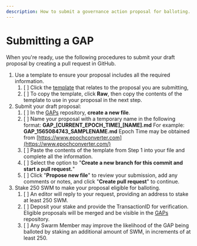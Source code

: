 ```yaml
---
description: How to submit a governance action proposal for balloting.
---
```


# Submitting a GAP

When you're ready, use the following procedures to submit your draft proposal by creating a pull request in GitHub.

1. Use a template to ensure your proposal includes all the required information.
   1. [ ] Click the [template](https://github.com/swarmfund/networkgovernance/tree/master/templates) that relates to the proposal you are submitting,
   2. [ ] To copy the template, click **Raw**, then copy the contents of the template to use in your proposal in the next step.  
2. Submit your draft proposal:
   1. [ ] In the [GAPs](https://github.com/swarmfund/networkgovernance/tree/master/GAPs) repository, **create a new file**.
   2. [ ] Name your proposal with a temporary name in the following format:  **GAP\_\[CURRENT\_EPOCH\_TIME\]\_\[NAME\].md**  For example:  **GAP\_1565084743\_SAMPLENAME.md**  Epoch Time may be obtained from [https://www.epochconverter.com](https://www.epochconverter.com/) 
   3. [ ] Paste the contents of the template from Step 1 into your file and complete all the information.
   4. [ ] Select the option to "**Create a new branch for this commit and start a pull request.**"
   5. [ ] Click "**Propose new file**" to review your submission, add any comments or notes, and click "**Create pull request**" to continue.
3. Stake 250 SWM to make your proposal eligible for balloting.
   1. [ ] An editor will reply to your request, providing an address to stake at least 250 SWM.
   2. [ ] Deposit your stake and provide the TransactionID for verification. Eligible proposals will be merged and be visible in the [GAPs](https://github.com/swarmfund/networkgovernance/tree/master/GAPs) repository.
   3. [ ] Any Swarm Member may improve the likelihood of the GAP being balloted by staking an additional amount of SWM, in increments of at least 250.

